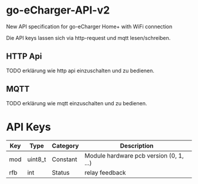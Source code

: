 # go-eCharger-API-v2
New API specification for go-eCharger Home+ with WiFi connection

Die API keys lassen sich via http-request und mqtt lesen/schreiben.

## HTTP Api

TODO erklärung wie http api einzuschalten und zu bedienen.

## MQTT

TODO erklärung wie mqtt einzuschalten und zu bedienen.

# API Keys

| Key           | Type          | Category      | Description                             |
| ------------- | ------------- | ------------- | --------------------------------------- |
| mod           | uint8_t       | Constant      | Module hardware pcb version (0, 1, ...) |
| rfb           | int           | Status        | relay feedback                          |
